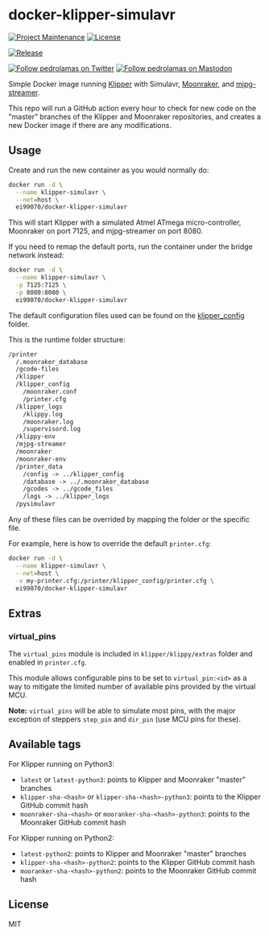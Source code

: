 # docker-klipper-simulavr

[![Project Maintenance](https://img.shields.io/maintenance/yes/2023.svg)](https://github.com/pedrolamas/docker-klipper-simulavr 'GitHub Repository')
[![License](https://img.shields.io/github/license/pedrolamas/docker-klipper-simulavr.svg)](https://github.com/pedrolamas/docker-klipper-simulavr/blob/master/LICENSE 'License')

[![Release](https://github.com/pedrolamas/docker-klipper-simulavr/workflows/Release/badge.svg)](https://github.com/pedrolamas/docker-klipper-simulavr/actions 'Build Status')

[![Follow pedrolamas on Twitter](https://img.shields.io/twitter/follow/pedrolamas?label=Follow%20@pedrolamas%20on%20Twitter&style=social)](https://twitter.com/pedrolamas)
[![Follow pedrolamas on Mastodon](https://img.shields.io/mastodon/follow/109365776481898704?label=Follow%20@pedrolamas%20on%20Mastodon&domain=https%3A%2F%2Fhachyderm.io&style=social)](https://hachyderm.io/@pedrolamas)

Simple Docker image running [Klipper](https://github.com/Klipper3d/klipper/) with Simulavr, [Moonraker](https://github.com/Arksine/moonraker/), and [mjpg-streamer](https://github.com/jacksonliam/mjpg-streamer).

This repo will run a GitHub action every hour to check for new code on the "master" branches of the Klipper and Moonraker repositories, and creates a new Docker image if there are any modifications.

## Usage

Create and run the new container as you would normally do:

```sh
docker run -d \
  --name klipper-simulavr \
  --net=host \
  ei99070/docker-klipper-simulavr
```

This will start Klipper with a simulated Atmel ATmega micro-controller, Moonraker on port 7125, and mjpg-streamer on port 8080.

If you need to remap the default ports, run the container under the bridge network instead:

```sh
docker run -d \
  --name klipper-simulavr \
  -p 7125:7125 \
  -p 8080:8080 \
  ei99070/docker-klipper-simulavr
```

The default configuration files used can be found on the [klipper_config](/klipper_config) folder.

This is the runtime folder structure:

```txt
/printer
  /.moonraker_database
  /gcode-files
  /klipper
  /klipper_config
    /moonraker.conf
    /printer.cfg
  /klipper_logs
    /klippy.log
    /moonraker.log
    /supervisord.log
  /klippy-env
  /mjpg-streamer
  /moonraker
  /moonraker-env
  /printer_data
    /config -> ../klipper_config
    /database -> ../.moonraker_database
    /gcodes -> ../gcode_files
    /logs -> ../klipper_logs
  /pysimulavr
```

Any of these files can be overrided by mapping the folder or the specific file.

For example, here is how to override the default `printer.cfg`:

```sh
docker run -d \
  --name klipper-simulavr \
  --net=host \
  -v my-printer.cfg:/printer/klipper_config/printer.cfg \
  ei99070/docker-klipper-simulavr
```

## Extras

### virtual_pins

The `virtual_pins` module is included in `klipper/klippy/extras` folder and enabled in `printer.cfg`.

This module allows configurable pins to be set to `virtual_pin:<id>` as a way to mitigate the limited number of available pins provided by the virtual MCU.

**Note:** `virtual_pins` will be able to simulate most pins, with the major exception of steppers `step_pin` and `dir_pin` (use MCU pins for these).

## Available tags

For Klipper running on Python3:

- `latest` or `latest-python3`: points to Klipper and Moonraker "master" branches
- `klipper-sha-<hash>` or `klipper-sha-<hash>-python3`: points to the Klipper GitHub commit hash
- `moonraker-sha-<hash>` or `mooranker-sha-<hash>-python3`: points to the Moonraker GitHub commit hash

For Klipper running on Python2:

- `latest-python2`: points to Klipper and Moonraker "master" branches
- `klipper-sha-<hash>-python2`: points to the Klipper GitHub commit hash
- `mooranker-sha-<hash>-python2`: points to the Moonraker GitHub commit hash

## License

MIT
